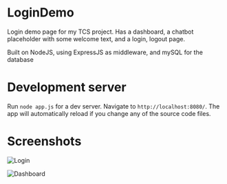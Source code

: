 # LoginDemo
Login demo page for my TCS project. Has a dashboard, a chatbot placeholder with some welcome text, and a login, logout page.

Built on NodeJS, using ExpressJS as middleware, and mySQL for the database

# Development server

Run `node app.js` for a dev server. Navigate to `http://localhost:8080/`. The app will automatically reload if you change any of the source code files.

# Screenshots 

![Login](https://i.imgur.com/mgF9o1z.png?raw=true "Login page")

![Dashboard](https://i.imgur.com/NHatE7y.png?raw=true "Dashboard With ChatBot")
